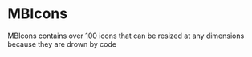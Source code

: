# MBIcons
MBIcons contains over 100 icons that can be resized at any dimensions because they are drown by code

#
